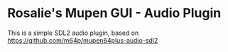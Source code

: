 # Rosalie's Mupen GUI - Audio Plugin
This is a simple SDL2 audio plugin, based on https://github.com/m64p/mupen64plus-audio-sdl2
